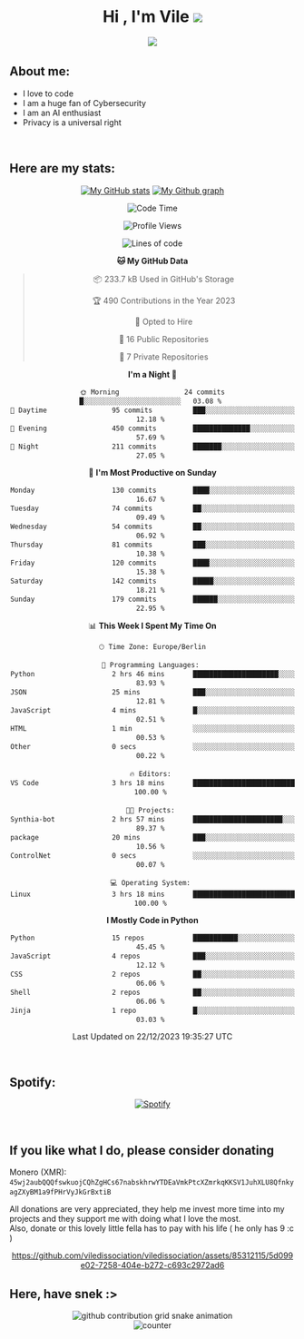 <h1 align="center">Hi , I'm Vile <img src="https://media.giphy.com/media/hvRJCLFzcasrR4ia7z/giphy.gif" width="35"></h1>
<p align="center">
  <a href="https://github.com/viledissociation"><img src="https://readme-typing-svg.demolab.com?font=Roboto+Mono&weight=300&size=28&duration=4000&pause=100&color=C109F7&center=true&vCenter=true&width=580&height=127&lines=I'm+a+programmer;I'm+an+AI+enthusiast;I'm+a+big+fan+of+Neural+Networks;I'm+interested+in+Computer+Science;I+love+Cybersecurity;By+the+way+I+use+Arch+%F0%9F%92%80"></a>
</p>

## About me:

- I love to code
- I am a huge fan of Cybersecurity
- I am an AI enthusiast
- Privacy is a universal right

<br>

## Here are my stats:

<div align="center">
    
 [![My GitHub stats](https://github-readme-stats.vercel.app/api?username=viledissociation&count_private=true&show_icons=true&theme=radical)](https://github.com/viledissociation)
 [![My Github graph](http://github-profile-summary-cards.vercel.app/api/cards/profile-details?username=viledissociation&theme=radical)](https://github.com/viledissociation)

<!--START_SECTION:waka-->
![Code Time](http://img.shields.io/badge/Code%20Time-177%20hrs%2043%20mins-blue)

![Profile Views](http://img.shields.io/badge/Profile%20Views-0-blue)

![Lines of code](https://img.shields.io/badge/From%20Hello%20World%20I%27ve%20Written-69.2%20thousand%20lines%20of%20code-blue)

**🐱 My GitHub Data** 

> 📦 233.7 kB Used in GitHub's Storage 
 > 
> 🏆 490 Contributions in the Year 2023
 > 
> 💼 Opted to Hire
 > 
> 📜 16 Public Repositories 
 > 
> 🔑 7 Private Repositories 
 > 
**I'm a Night 🦉** 

```text
🌞 Morning                24 commits          █░░░░░░░░░░░░░░░░░░░░░░░░   03.08 % 
🌆 Daytime                95 commits          ███░░░░░░░░░░░░░░░░░░░░░░   12.18 % 
🌃 Evening                450 commits         ██████████████░░░░░░░░░░░   57.69 % 
🌙 Night                  211 commits         ███████░░░░░░░░░░░░░░░░░░   27.05 % 
```
📅 **I'm Most Productive on Sunday** 

```text
Monday                   130 commits         ████░░░░░░░░░░░░░░░░░░░░░   16.67 % 
Tuesday                  74 commits          ██░░░░░░░░░░░░░░░░░░░░░░░   09.49 % 
Wednesday                54 commits          ██░░░░░░░░░░░░░░░░░░░░░░░   06.92 % 
Thursday                 81 commits          ███░░░░░░░░░░░░░░░░░░░░░░   10.38 % 
Friday                   120 commits         ████░░░░░░░░░░░░░░░░░░░░░   15.38 % 
Saturday                 142 commits         █████░░░░░░░░░░░░░░░░░░░░   18.21 % 
Sunday                   179 commits         ██████░░░░░░░░░░░░░░░░░░░   22.95 % 
```


📊 **This Week I Spent My Time On** 

```text
🕑︎ Time Zone: Europe/Berlin

💬 Programming Languages: 
Python                   2 hrs 46 mins       █████████████████████░░░░   83.93 % 
JSON                     25 mins             ███░░░░░░░░░░░░░░░░░░░░░░   12.81 % 
JavaScript               4 mins              █░░░░░░░░░░░░░░░░░░░░░░░░   02.51 % 
HTML                     1 min               ░░░░░░░░░░░░░░░░░░░░░░░░░   00.53 % 
Other                    0 secs              ░░░░░░░░░░░░░░░░░░░░░░░░░   00.22 % 

🔥 Editors: 
VS Code                  3 hrs 18 mins       █████████████████████████   100.00 % 

🐱‍💻 Projects: 
Synthia-bot              2 hrs 57 mins       ██████████████████████░░░   89.37 % 
package                  20 mins             ███░░░░░░░░░░░░░░░░░░░░░░   10.56 % 
ControlNet               0 secs              ░░░░░░░░░░░░░░░░░░░░░░░░░   00.07 % 

💻 Operating System: 
Linux                    3 hrs 18 mins       █████████████████████████   100.00 % 
```

**I Mostly Code in Python** 

```text
Python                   15 repos            ███████████░░░░░░░░░░░░░░   45.45 % 
JavaScript               4 repos             ███░░░░░░░░░░░░░░░░░░░░░░   12.12 % 
CSS                      2 repos             ██░░░░░░░░░░░░░░░░░░░░░░░   06.06 % 
Shell                    2 repos             ██░░░░░░░░░░░░░░░░░░░░░░░   06.06 % 
Jinja                    1 repo              █░░░░░░░░░░░░░░░░░░░░░░░░   03.03 % 
```




 Last Updated on 22/12/2023 19:35:27 UTC
<!--END_SECTION:waka-->
</div>
<br>

## Spotify:

<div align="center">

[![Spotify](https://whois-hoeless.vercel.app/api/spotify?background_color=0d1117&border_color=090d13)](https://open.spotify.com/user/heanchenhorst)
</div>

<br>

## If you like what I do, please consider donating

Monero (XMR): ```45wj2aubQQQfswkuojCQhZgHCs67nabskhrwYTDEaVmkPtcXZmrkqKKSV1JuhXLU8QfnkyagZXyBM1a9fPHrVyJkGrBxtiB```

All donations are very appreciated, they help me invest more time into my projects and they support me with doing what I love the most.  
Also, donate or this lovely little fella has to pay with his life (  he only has 9 :c  )

<div align="center">


https://github.com/viledissociation/viledissociation/assets/85312115/5d099e02-7258-404e-b272-c693c2972ad6


</div>

## Here, have snek :>
<div align="center">
<picture>
  <source media="(prefers-color-scheme: dark)" srcset="https://raw.githubusercontent.com/viledissociation/viledissociation/output/github-contribution-grid-snake-dark.svg">
  <source media="(prefers-color-scheme: light)" srcset="https://raw.githubusercontent.com/viledissociation/viledissociation/output/github-contribution-grid-snake.svg">
  <img alt="github contribution grid snake animation" src="https://raw.githubusercontent.com/viledissociation/viledissociation/output/github-contribution-grid-snake.svg">
</div>

<div align="center">
  <img src="https://moe-counter.glitch.me/get/@hoeless_count?theme=rule34" alt="counter" />
</div>
